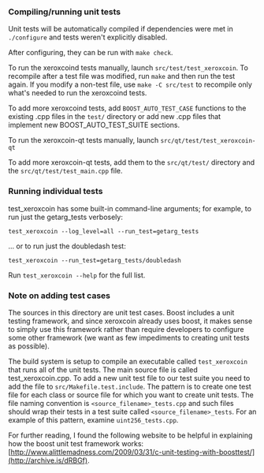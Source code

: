 ### Compiling/running unit tests

Unit tests will be automatically compiled if dependencies were met in `./configure`
and tests weren't explicitly disabled.

After configuring, they can be run with `make check`.

To run the xeroxcoind tests manually, launch `src/test/test_xeroxcoin`. To recompile
after a test file was modified, run `make` and then run the test again. If you
modify a non-test file, use `make -C src/test` to recompile only what's needed
to run the xeroxcoind tests.

To add more xeroxcoind tests, add `BOOST_AUTO_TEST_CASE` functions to the existing
.cpp files in the `test/` directory or add new .cpp files that
implement new BOOST_AUTO_TEST_SUITE sections.

To run the xeroxcoin-qt tests manually, launch `src/qt/test/test_xeroxcoin-qt`

To add more xeroxcoin-qt tests, add them to the `src/qt/test/` directory and
the `src/qt/test/test_main.cpp` file.

### Running individual tests

test_xeroxcoin has some built-in command-line arguments; for
example, to run just the getarg_tests verbosely:

    test_xeroxcoin --log_level=all --run_test=getarg_tests

... or to run just the doubledash test:

    test_xeroxcoin --run_test=getarg_tests/doubledash

Run `test_xeroxcoin --help` for the full list.

### Note on adding test cases

The sources in this directory are unit test cases.  Boost includes a
unit testing framework, and since xeroxcoin already uses boost, it makes
sense to simply use this framework rather than require developers to
configure some other framework (we want as few impediments to creating
unit tests as possible).

The build system is setup to compile an executable called `test_xeroxcoin`
that runs all of the unit tests.  The main source file is called
test_xeroxcoin.cpp. To add a new unit test file to our test suite you need 
to add the file to `src/Makefile.test.include`. The pattern is to create 
one test file for each class or source file for which you want to create 
unit tests.  The file naming convention is `<source_filename>_tests.cpp` 
and such files should wrap their tests in a test suite 
called `<source_filename>_tests`. For an example of this pattern, 
examine `uint256_tests.cpp`.

For further reading, I found the following website to be helpful in
explaining how the boost unit test framework works:
[http://www.alittlemadness.com/2009/03/31/c-unit-testing-with-boosttest/](http://archive.is/dRBGf).
